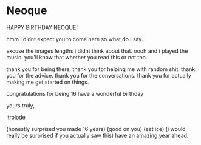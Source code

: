 # Neoque

HAPPY BIRTHDAY NEOQUE!

hmm i didnt expect you to come here so what do i say. 

excuse the images lengths i didnt think about that. oooh and i played the music. you'll know that whether you read this or not tho.

thank you for being there. thank you for helping me with random shit. thank you for the advice. thank you for the conversations. thank you for actually making me get started on things. 

congratulations for being 16
have a wonderful birthday

yours truly,

itrolode 












































































(honestly surprised you made 16 years)
(good on you)
(eat ice)
(i would really be surprised if you actually saw this)
have an amazing year ahead. 
